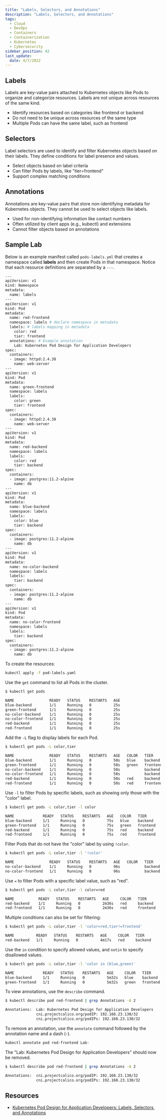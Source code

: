 ```yaml
---
title: "Labels, Selectors, and Annotations"
description: "Labels, Selectors, and Annotations"
tags:
  - Cloud
  - DevOps
  - Containers
  - Containerization
  - Kubernetes
  - Cybersecurity
sidebar_position: 42
last_update:
  date: 4/7/2022
---
```


## Labels

Labels are key-value pairs attached to Kubernetes objects like Pods to organize and categorize resources. Labels are not unique across resources of the same kind.

- Identify resources based on categories like frontend or backend
- Do not need to be unique across resources of the same type
- Multiple Pods can have the same label, such as frontend

## Selectors

Label selectors are used to identify and filter Kubernetes objects based on their labels. They define conditions for label presence and values.

- Select objects based on label criteria
- Can filter Pods by labels, like "tier=frontend"
- Support complex matching conditions

## Annotations

Annotations are key-value pairs that store non-identifying metadata for Kubernetes objects. They cannot be used to select objects like labels.

- Used for non-identifying information like contact numbers
- Often utilized by client apps (e.g., kubectl) and extensions
- Cannot filter objects based on annotations


## Sample Lab

Below is an example manifest called `pods-labels.yml` that creates a namespace called **labels** and then create Pods in that namespace. Notice that each resource definitions are separated by a `---`.

```bash title="pods-labels.yml"
---
apiVersion: v1
kind: Namespace
metadata:
  name: labels 
---
apiVersion: v1
kind: Pod
metadata:
  name: red-frontend
  namespace: labels # declare namespace in metadata 
  labels: # labels mapping in metadata
    color: red
    tier: frontend
  annotations: # Example annotation
    Lab: Kubernetes Pod Design for Application Developers
spec:
  containers:
  - image: httpd:2.4.38
    name: web-server
---
apiVersion: v1
kind: Pod
metadata:
  name: green-frontend
  namespace: labels
  labels:
    color: green
    tier: frontend
spec:
  containers:
  - image: httpd:2.4.38
    name: web-server
---
apiVersion: v1
kind: Pod
metadata:
  name: red-backend
  namespace: labels
  labels:
    color: red
    tier: backend
spec:
  containers:
  - image: postgres:11.2-alpine
    name: db
---
apiVersion: v1
kind: Pod
metadata:
  name: blue-backend
  namespace: labels
  labels:
    color: blue
    tier: backend
spec:
  containers:
  - image: postgres:11.2-alpine
    name: db
---
apiVersion: v1
kind: Pod
metadata:
  name: no-color-backend
  namespace: labels
  labels:
    tier: backend
spec:
  containers:
  - image: postgres:11.2-alpine
    name: db
---
apiVersion: v1
kind: Pod
metadata:
  name: no-color-frontend
  namespace: labels
  labels:
    tier: backend
spec:
  containers:
  - image: postgres:11.2-alpine
    name: db
```

To create the resources: 

```bash 
kubectl apply -f pod-labels.yaml
```

Use the `get` command to list all Pods in the cluster. 

```bash
$ kubectl get pods

NAME                READY   STATUS    RESTARTS   AGE
blue-backend        1/1     Running   0          25s
green-frontend      1/1     Running   0          25s
no-color-backend    1/1     Running   0          25s
no-color-frontend   1/1     Running   0          25s
red-backend         1/1     Running   0          25s
red-frontend        1/1     Running   0          25s
```

Add the `-L` flag to display labels for each Pod.

```bash
$ kubectl get pods -L color,tier

NAME                READY   STATUS    RESTARTS   AGE   COLOR   TIER
blue-backend        1/1     Running   0          50s   blue    backend
green-frontend      1/1     Running   0          50s   green   frontend
no-color-backend    1/1     Running   0          50s           backend
no-color-frontend   1/1     Running   0          50s           backend
red-backend         1/1     Running   0          50s   red     backend
red-frontend        1/1     Running   0          50s   red     frontend
```

Use `-l` to filter Pods by specific labels, such as showing only those with the "color" label. 

```bash
$ kubectl get pods -L color,tier -l color 

NAME             READY   STATUS    RESTARTS   AGE   COLOR   TIER
blue-backend     1/1     Running   0          75s   blue    backend
green-frontend   1/1     Running   0          75s   green   frontend
red-backend      1/1     Running   0          75s   red     backend
red-frontend     1/1     Running   0          75s   red     frontend
```

Filter Pods that do not have the "color" label by using `!color`.


```bash
$ kubectl get pods -L color,tier -l '!color'

NAME                READY   STATUS    RESTARTS   AGE   COLOR   TIER
no-color-backend    1/1     Running   0          96s           backend
no-color-frontend   1/1     Running   0          96s           backend
```

Use `=` to filter Pods with a specific label value, such as "red".

```bash
$ kubectl get pods -L color,tier -l color=red

NAME           READY   STATUS    RESTARTS   AGE     COLOR   TIER
red-backend    1/1     Running   0          2m36s   red     backend
red-frontend   1/1     Running   0          2m36s   red     frontend
```

Multiple conditions can also be set for filtering:

```bash
$ kubectl get pods -L color,tier -l 'color=red,tier!=frontend'

NAME          READY   STATUS    RESTARTS   AGE     COLOR   TIER
red-backend   1/1     Running   0          4m17s   red     backend
```

Use the `in` condition to specify allowed values, and `notin` to specify disallowed values.

```bash
$ kubectl get pods -L color,tier -l 'color in (blue,green)'

NAME             READY   STATUS    RESTARTS   AGE     COLOR   TIER
blue-backend     1/1     Running   0          5m32s   blue    backend
green-frontend   1/1     Running   0          5m32s   green   frontend 
```

To view annotations, use the `describe` command.

```bash
$ kubectl describe pod red-frontend | grep Annotations -A 2

Annotations:  Lab: Kubernetes Pod Design for Application Developers
              cni.projectcalico.org/podIP: 192.168.23.130/32
              cni.projectcalico.org/podIPs: 192.168.23.130/32
```

To remove an annotation, use the `annotate` command followed by the annotation name and a dash (-).

```bash
kubectl annotate pod red-frontend Lab-
```

The "Lab: Kubernetes Pod Design for Application Developers" should now be removed.

```bash
$ kubectl describe pod red-frontend | grep Annotations -A 2

Annotations:  cni.projectcalico.org/podIP: 192.168.23.130/32
              cni.projectcalico.org/podIPs: 192.168.23.130/32
```

## Resources 

- [Kubernetes Pod Design for Application Developers: Labels, Selectors, and Annotations](https://cloudacademy.com/lab/kubernetes-pod-design-application-developers-labels-selectors-and-annotations/?context_id=888&context_resource=lp)



 

 
